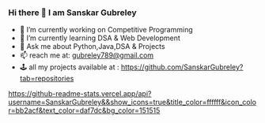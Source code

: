 ###                               Hi there 👋 I am Sanskar Gubreley



- 🔭 I’m currently working on Competitive Programming
- 🌱 I’m currently learning DSA & Web Development
- 💬 Ask me about Python,Java,DSA & Projects
- 📫 reach me at: gubreley789@gmail.com 
- 🕹️ all my projects available at : https://github.com/SanskarGubreley?tab=repositories

https://github-readme-stats.vercel.app/api?username=SanskarGubreley&&show_icons=true&title_color=ffffff&icon_color=bb2acf&text_color=daf7dc&bg_color=151515

